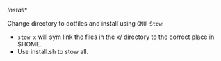 *Install**

Change directory to dotfiles and install using `GNU Stow`:

- `stow x` will sym link the files in the x/ directory to the correct place in $HOME.
- Use install.sh to stow all.
